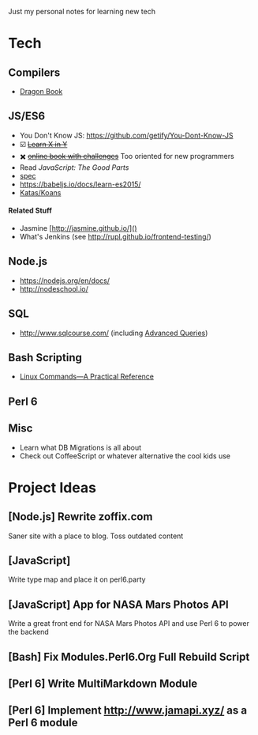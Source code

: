 Just my personal notes for learning new tech

# Tech

## Compilers

* [Dragon Book](https://en.wikipedia.org/wiki/Compilers:_Principles,_Techniques,_and_Tools#Second_edition)

## JS/ES6

* You Don't Know JS: https://github.com/getify/You-Dont-Know-JS
* ☑️ ~~[Learn X in Y](https://learnxinyminutes.com/docs/javascript/)~~
* ✖️ ~~[online book with challenges](http://eloquentjavascript.net/)~~ Too oriented for new programmers
* Read *JavaScript: The Good Parts*
* [spec](http://www.ecma-international.org/publications/standards/Ecma-262.htm)
* https://babeljs.io/docs/learn-es2015/
* [Katas/Koans](http://es6katas.org/)

#### Related Stuff

* Jasmine [http://jasmine.github.io/]()
* What's Jenkins (see http://rupl.github.io/frontend-testing/)

## Node.js

* https://nodejs.org/en/docs/
* http://nodeschool.io/

## SQL

* http://www.sqlcourse.com/ (including [Advanced Queries](http://www.sqlcourse2.com/))

## Bash Scripting
* [Linux Commands—A Practical Reference](http://www.pixelbeat.org/cmdline.html)

## Perl 6

## Misc

* Learn what DB Migrations is all about
* Check out CoffeeScript or whatever alternative the cool kids use

# Project Ideas

## [Node.js] Rewrite zoffix.com

Saner site with a place to blog. Toss outdated content

## [JavaScript]

Write type map and place it on perl6.party

## [JavaScript] App for NASA Mars Photos API

Write a great front end for NASA Mars Photos API and use Perl 6 to power
the backend

## [Bash] Fix Modules.Perl6.Org Full Rebuild Script

## [Perl 6] Write MultiMarkdown Module

## [Perl 6] Implement http://www.jamapi.xyz/ as a Perl 6 module
